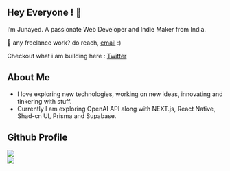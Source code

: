<img src="https://github.com/amandewatnitrr/amandewatnitrr/raw/main/header_.png" alt style="max-width: 100%;" />
<h2> Hey Everyone ! 👋</h2>
<p>I’m Junayed. A passionate Web Developer and Indie Maker from India.</p>
<p>💼 any freelance work? do reach, <a href="junayedrahaman98@yahoo.com">email</a> :)</p>
<p>Checkout what i am building here : <a href="https://twitter.com/kathanmehtaa">Twitter</a></p>

<h2> About Me </h2>
<ul><li>I love exploring new technologies, working on new ideas, innovating and tinkering with stuff.</li>
<li>Currently I am exploring OpenAI API along with NEXT.js, React Native, Shad-cn UI, Prisma and Supabase.</li>
</ul>

## Github Profile
![](https://github-readme-stats.vercel.app/api?username=junayedrahaman50&theme=radical&hide_border=false&include_all_commits=true&count_private=true)<br/>
![](https://github-readme-streak-stats.herokuapp.com/?user=junayedrahaman50&theme=radical&hide_border=false)
